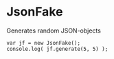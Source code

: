 # JsonFake
Generates random JSON-objects

    var jf = new JsonFake();
    console.log( jf.generate(5, 5) );

